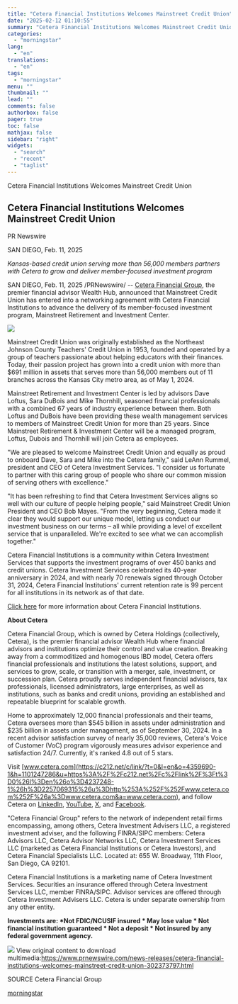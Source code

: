 ```yaml
---
title: "Cetera Financial Institutions Welcomes Mainstreet Credit Union"
date: "2025-02-12 01:10:55"
summary: "Cetera Financial Institutions Welcomes Mainstreet Credit Union Cetera Financial Institutions Welcomes Mainstreet Credit Union PR Newswire SAN DIEGO, Feb. 11, 2025 Kansas-based credit union serving more than 56,000 members partners with Cetera to grow and deliver member-focused investment program SAN DIEGO, Feb. 11, 2025 /PRNewswire/ -- Cetera Financial Group, the..."
categories:
  - "morningstar"
lang:
  - "en"
translations:
  - "en"
tags:
  - "morningstar"
menu: ""
thumbnail: ""
lead: ""
comments: false
authorbox: false
pager: true
toc: false
mathjax: false
sidebar: "right"
widgets:
  - "search"
  - "recent"
  - "taglist"
---
```


Cetera Financial Institutions Welcomes Mainstreet Credit Union

Cetera Financial Institutions Welcomes Mainstreet Credit Union
--------------------------------------------------------------

PR Newswire

SAN DIEGO, Feb. 11, 2025


*Kansas-based credit union serving more than 56,000 members partners with Cetera to grow and deliver member-focused investment program* 

SAN DIEGO, Feb. 11, 2025 /PRNewswire/ -- [Cetera Financial Group](https://c212.net/c/link/?t=0&l=en&o=4359690-1&h=513613271&u=https%3A%2F%2Fc212.net%2Fc%2Flink%2F%3Ft%3D0%26l%3Den%26o%3D3452251-1%26h%3D4201833963%26u%3Dhttps%253A%252F%252Fwww.cetera.com%252F%26a%3DCetera%2BFinancial%2BGroup&a=Cetera+Financial+Group), the premier financial advisor Wealth Hub, announced that Mainstreet Credit Union has entered into a networking agreement with Cetera Financial Institutions to advance the delivery of its member-focused investment program, Mainstreet Retirement and Investment Center.

[![](https://mma.prnewswire.com/media/2617245/Cetera_Logo.jpg)](https://mma.prnewswire.com/media/2617245/Cetera_Logo.html)

Mainstreet Credit Union was originally established as the Northeast Johnson County Teachers' Credit Union in 1953, founded and operated by a group of teachers passionate about helping educators with their finances. Today, their passion project has grown into a credit union with more than $691 million in assets that serves more than 56,000 members out of 11 branches across the Kansas City metro area, as of May 1, 2024.

Mainstreet Retirement and Investment Center is led by advisors Dave Loftus, Sara DuBois and Mike Thornhill, seasoned financial professionals with a combined 67 years of industry experience between them. Both Loftus and DuBois have been providing these wealth management services to members of Mainstreet Credit Union for more than 25 years. Since Mainstreet Retirement & Investment Center will be a managed program, Loftus, Dubois and Thornhill will join Cetera as employees.

"We are pleased to welcome Mainstreet Credit Union and equally as proud to onboard Dave, Sara and Mike into the Cetera family," said LeAnn Rummel, president and CEO of Cetera Investment Services. "I consider us fortunate to partner with this caring group of people who share our common mission of serving others with excellence."

"It has been refreshing to find that Cetera Investment Services aligns so well with our culture of people helping people," said Mainstreet Credit Union President and CEO Bob Mayes. "From the very beginning, Cetera made it clear they would support our unique model, letting us conduct our investment business on our terms – all while providing a level of excellent service that is unparalleled. We're excited to see what we can accomplish together."

Cetera Financial Institutions is a community within Cetera Investment Services that supports the investment programs of over 450 banks and credit unions. Cetera Investment Services celebrated its 40-year anniversary in 2024, and with nearly 70 renewals signed through October 31, 2024, Cetera Financial Institutions' current retention rate is 99 percent for all institutions in its network as of that date.

[Click here](https://c212.net/c/link/?t=0&l=en&o=4359690-1&h=1739943893&u=https%3A%2F%2Fc212.net%2Fc%2Flink%2F%3Ft%3D0%26l%3Den%26o%3D4284528-1%26h%3D3360186653%26u%3Dhttps%253A%252F%252Fc212.net%252Fc%252Flink%252F%253Ft%253D0%2526l%253Den%2526o%253D4234411-1%2526h%253D2434254856%2526u%253Dhttps%25253A%25252F%25252Fc212.net%25252Fc%25252Flink%25252F%25253Ft%25253D0%252526l%25253Den%252526o%25253D4221546-1%252526h%25253D1395139270%252526u%25253Dhttps%2525253A%2525252F%2525252Fcetera.com%2525252Fadvisors%2525252Fcetera-financial-institutions%252526a%25253Dclick%25252Bhere%2526a%253DClick%252Bhere%26a%3DClick%2Bhere&a=Click+here) for more information about Cetera Financial Institutions.

**About Cetera** 

Cetera Financial Group, which is owned by Cetera Holdings (collectively, Cetera), is the premier financial advisor Wealth Hub where financial advisors and institutions optimize their control and value creation. Breaking away from a commoditized and homogenous IBD model, Cetera offers financial professionals and institutions the latest solutions, support, and services to grow, scale, or transition with a merger, sale, investment, or succession plan. Cetera proudly serves independent financial advisors, tax professionals, licensed administrators, large enterprises, as well as institutions, such as banks and credit unions, providing an established and repeatable blueprint for scalable growth.

Home to approximately 12,000 financial professionals and their teams, Cetera oversees more than $545 billion in assets under administration and $235 billion in assets under management, as of September 30, 2024. In a recent advisor satisfaction survey of nearly 35,000 reviews, Cetera's Voice of Customer (VoC) program vigorously measures advisor experience and satisfaction 24/7. Currently, it's ranked 4.8 out of 5 stars.

Visit [www.cetera.com](https://c212.net/c/link/?t=0&l=en&o=4359690-1&h=1101247286&u=https%3A%2F%2Fc212.net%2Fc%2Flink%2F%3Ft%3D0%26l%3Den%26o%3D4237248-1%26h%3D2257069315%26u%3Dhttp%253A%252F%252Fwww.cetera.com%252F%26a%3Dwww.cetera.com&a=www.cetera.com), and follow Cetera on [LinkedIn](https://c212.net/c/link/?t=0&l=en&o=4359690-1&h=3666433805&u=https%3A%2F%2Fc212.net%2Fc%2Flink%2F%3Ft%3D0%26l%3Den%26o%3D4237248-1%26h%3D411999486%26u%3Dhttps%253A%252F%252Fwww.google.com%252Furl%253Fsa%253Dt%2526rct%253Dj%2526q%253D%2526esrc%253Ds%2526source%253Dweb%2526cd%253D%2526cad%253Drja%2526uact%253D8%2526ved%253D2ahUKEwi37on3-ZfzAhVG054KHT7zCLIQFnoECAMQAQ%2526url%253Dhttps%25253A%25252F%25252Fwww.linkedin.com%25252Fcompany%25252Fcetera-financial-group%2526usg%253DAOvVaw2EGvTrBwnlyqlmy2XKnbkB%26a%3DLinkedIn&a=LinkedIn), [YouTube](https://c212.net/c/link/?t=0&l=en&o=4359690-1&h=534919186&u=https%3A%2F%2Fc212.net%2Fc%2Flink%2F%3Ft%3D0%26l%3Den%26o%3D4237248-1%26h%3D1419966735%26u%3Dhttps%253A%252F%252Fwww.youtube.com%252F%2540CeteraFinancialGroup%252Fvideos%26a%3DYouTube&a=YouTube), [X](https://c212.net/c/link/?t=0&l=en&o=4359690-1&h=3067025099&u=https%3A%2F%2Fc212.net%2Fc%2Flink%2F%3Ft%3D0%26l%3Den%26o%3D4237248-1%26h%3D3000351052%26u%3Dhttps%253A%252F%252Ftwitter.com%252FCeteraFinancial%26a%3DX&a=X), and [Facebook](https://c212.net/c/link/?t=0&l=en&o=4359690-1&h=33867584&u=https%3A%2F%2Fc212.net%2Fc%2Flink%2F%3Ft%3D0%26l%3Den%26o%3D4237248-1%26h%3D1379978662%26u%3Dhttps%253A%252F%252Fwww.facebook.com%252FCeteraFinancialGroup%252F%26a%3DFacebook&a=Facebook).

"Cetera Financial Group" refers to the network of independent retail firms encompassing, among others, Cetera Investment Advisers LLC, a registered investment adviser, and the following FINRA/SIPC members: Cetera Advisors LLC, Cetera Advisor Networks LLC, Cetera Investment Services LLC (marketed as Cetera Financial Institutions or Cetera Investors), and Cetera Financial Specialists LLC. Located at: 655 W. Broadway, 11th Floor, San Diego, CA 92101.

Cetera Financial Institutions is a marketing name of Cetera Investment Services. Securities an insurance offered through Cetera Investment Services LLC, member FINRA/SIPC. Advisor services are offered through Cetera Investment Advisers LLC. Cetera is under separate ownership from any other entity.

**Investments are: \*Not FDIC/NCUSIF insured \* May lose value \* Not financial institution guaranteed \* Not a deposit \* Not insured by any federal government agency.**

 ![](https://c212.net/c/img/favicon.png?sn=CL16250&sd=2025-02-11) View original content to download multimedia:<https://www.prnewswire.com/news-releases/cetera-financial-institutions-welcomes-mainstreet-credit-union-302373797.html>

SOURCE Cetera Financial Group

[morningstar](https://www.morningstar.com/news/pr-newswire/20250211cl16250/cetera-financial-institutions-welcomes-mainstreet-credit-union)
